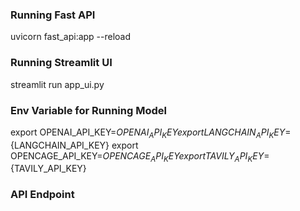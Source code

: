 ### Running Fast API
uvicorn fast_api:app --reload  


### Running Streamlit UI
streamlit run app_ui.py       


### Env Variable for Running Model
export OPENAI_API_KEY=${OPENAI_API_KEY}
export LANGCHAIN_API_KEY=${LANGCHAIN_API_KEY}
export OPENCAGE_API_KEY=${OPENCAGE_API_KEY}
export TAVILY_API_KEY=${TAVILY_API_KEY}


### API Endpoint

